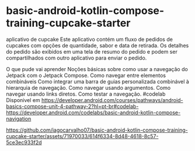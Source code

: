 # basic-android-kotlin-compose-training-cupcake-starter

aplicativo de cupcake
Este aplicativo contém um fluxo de pedidos de cupcakes com opções de quantidade, sabor e data de retirada. Os detalhes do pedido são exibidos em uma tela de resumo do pedido e podem ser compartilhados com outro aplicativo para enviar o pedido.


O que pude vai aprender
Noções básicas sobre como usar a navegação do Jetpack com o Jetpack Compose.
Como navegar entre elementos combináveis
Como integrar uma barra de guias personalizada combinável à hierarquia de navegação.
Como navegar usando argumentos.
Como navegar usando links diretos.
Como testar a navegação.
#codelab Disponivel em https://developer.android.com/courses/pathways/android-basics-compose-unit-4-pathway-2?hl=pt-br#codelab-https://developer.android.com/codelabs/basic-android-kotlin-compose-navigation
 
https://github.com/iagocarvalho07/basic-android-kotlin-compose-training-cupcake-starter/assets/71970033/614f6334-8d48-4618-8c57-5ce3ec933f2d
